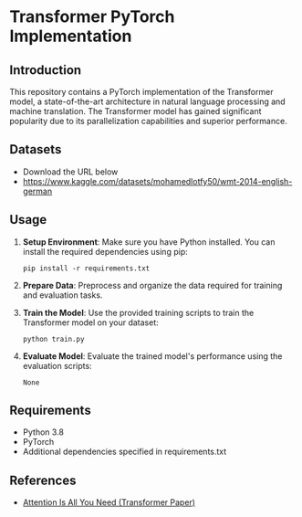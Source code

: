 # Transformer PyTorch Implementation

## Introduction

This repository contains a PyTorch implementation of the Transformer model, a state-of-the-art architecture in natural language processing and machine translation. The Transformer model has gained significant popularity due to its parallelization capabilities and superior performance.

## Datasets

- Download the URL below 
- https://www.kaggle.com/datasets/mohamedlotfy50/wmt-2014-english-german

## Usage

1. **Setup Environment**: Make sure you have Python installed. You can install the required dependencies using pip:

    ```
    pip install -r requirements.txt
    ```

2. **Prepare Data**: Preprocess and organize the data required for training and evaluation tasks.

3. **Train the Model**: Use the provided training scripts to train the Transformer model on your dataset:

    ```
    python train.py
    ```

4. **Evaluate Model**: Evaluate the trained model's performance using the evaluation scripts:

    ```
    None
    ```

## Requirements

- Python 3.8
- PyTorch
- Additional dependencies specified in requirements.txt

## References

- [Attention Is All You Need (Transformer Paper)](https://arxiv.org/abs/1706.03762)
